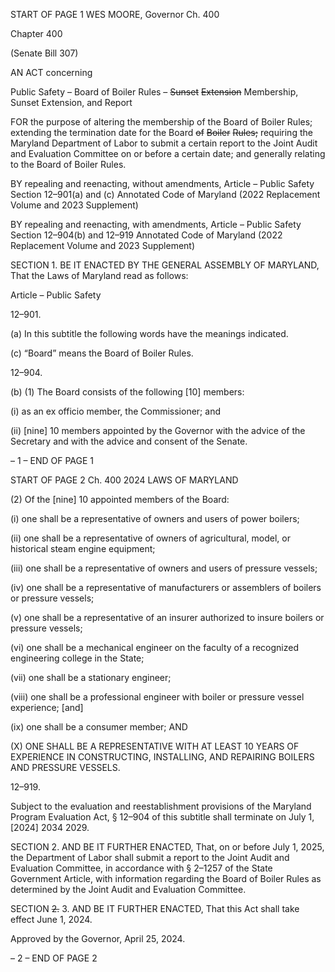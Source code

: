 START OF PAGE 1
WES MOORE, Governor Ch. 400

Chapter 400

(Senate Bill 307)

AN ACT concerning

Public Safety – Board of Boiler Rules – ~~Sunset~~ ~~Extension~~ Membership, Sunset
Extension, and Report

FOR the purpose of altering the membership of the Board of Boiler Rules; extending the
termination date for the Board ~~of~~ ~~Boiler~~ ~~Rules;~~ requiring the Maryland Department
of Labor to submit a certain report to the Joint Audit and Evaluation Committee on
or before a certain date; and generally relating to the Board of Boiler Rules.

BY repealing and reenacting, without amendments,
Article – Public Safety
Section 12–901(a) and (c)
Annotated Code of Maryland
(2022 Replacement Volume and 2023 Supplement)

BY repealing and reenacting, with amendments,
Article – Public Safety
Section 12–904(b) and 12–919
Annotated Code of Maryland
(2022 Replacement Volume and 2023 Supplement)

SECTION 1. BE IT ENACTED BY THE GENERAL ASSEMBLY OF MARYLAND,
That the Laws of Maryland read as follows:

Article – Public Safety

12–901.

(a) In this subtitle the following words have the meanings indicated.

(c) “Board” means the Board of Boiler Rules.

12–904.

(b) (1) The Board consists of the following [10] members:

(i) as an ex officio member, the Commissioner; and

(ii) [nine] 10 members appointed by the Governor with the advice of
the Secretary and with the advice and consent of the Senate.

– 1 –
END OF PAGE 1

START OF PAGE 2
Ch. 400 2024 LAWS OF MARYLAND

(2) Of the [nine] 10 appointed members of the Board:

(i) one shall be a representative of owners and users of power
boilers;

(ii) one shall be a representative of owners of agricultural, model, or
historical steam engine equipment;

(iii) one shall be a representative of owners and users of pressure
vessels;

(iv) one shall be a representative of manufacturers or assemblers of
boilers or pressure vessels;

(v) one shall be a representative of an insurer authorized to insure
boilers or pressure vessels;

(vi) one shall be a mechanical engineer on the faculty of a recognized
engineering college in the State;

(vii) one shall be a stationary engineer;

(viii) one shall be a professional engineer with boiler or pressure vessel
experience; [and]

(ix) one shall be a consumer member; AND

(X) ONE SHALL BE A REPRESENTATIVE WITH AT LEAST 10
YEARS OF EXPERIENCE IN CONSTRUCTING, INSTALLING, AND REPAIRING BOILERS
AND PRESSURE VESSELS.

12–919.

Subject to the evaluation and reestablishment provisions of the Maryland Program
Evaluation Act, § 12–904 of this subtitle shall terminate on July 1, [2024] 2034 2029.

SECTION 2. AND BE IT FURTHER ENACTED, That, on or before July 1, 2025, the
Department of Labor shall submit a report to the Joint Audit and Evaluation Committee,
in accordance with § 2–1257 of the State Government Article, with information regarding
the Board of Boiler Rules as determined by the Joint Audit and Evaluation Committee.

SECTION ~~2.~~ 3. AND BE IT FURTHER ENACTED, That this Act shall take effect
June 1, 2024.

Approved by the Governor, April 25, 2024.

– 2 –
END OF PAGE 2